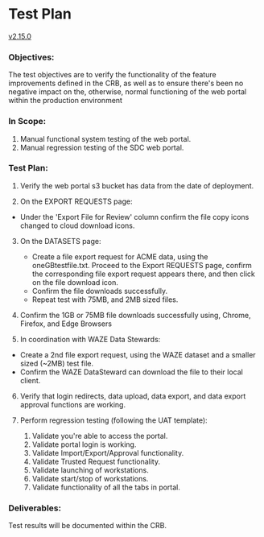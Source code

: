 # Test Plan

[v2.15.0](https://github.com/USDOT-SDC/sdc-dot-webportal/tree/2.15.0)

### Objectives:
The test objectives are to verify the functionality of the feature improvements defined in the CRB, as well as to ensure there's been no negative impact on the, otherwise, normal functioning of the web portal within the production environment

### In Scope:
1. Manual functional system testing of the web portal.
2. Manual regression testing of the SDC web portal.

### Test Plan:
1. Verify the web portal s3 bucket has data from the date of deployment.


2.  On the EXPORT REQUESTS page:
   - Under the 'Export File for Review' column confirm the file copy icons changed to cloud download icons.


3. On the DATASETS page:
   - Create a file export request for ACME data, using the oneGBtestfile.txt.  Proceed to the Export REQUESTS page, confirm the corresponding file export request appears there, and then click on the file download icon.  
   - Confirm the file downloads successfully.
   - Repeat test with 75MB, and 2MB sized files.


4. Confirm the 1GB or 75MB file downloads successfully using, Chrome, Firefox, and Edge Browsers


5.  In coordination with WAZE Data Stewards:
   - Create a 2nd file export request, using the WAZE dataset and a smaller sized (~2MB) test file. 
   - Confirm the WAZE DataSteward can download the file to their local client.



6. Verify that login redirects, data upload, data export, and data export approval functions are working.
   

7. Perform regression testing (following the UAT template):
   1. Validate you're able to access the portal.
   2. Validate portal login is working.
   3. Validate Import/Export/Approval functionality.
   4. Validate Trusted Request functionality.
   5. Validate launching of workstations. 
   6. Validate start/stop of workstations.
   7. Validate functionality of all the tabs in portal.
   
     
### Deliverables:
Test results will be documented within the CRB.

